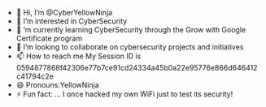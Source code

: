- 👋 Hi, I’m @CyberYellowNinja
- 👀 I’m interested in CyberSecurity
- 🌱 ’m currently learning CyberSecurity through the Grow with Google Certificate program
- 💞️ I’m looking to collaborate on cybersecurity projects and initiatives
- 📫 How to reach me My Session ID is 0594877868f42306e77b7ce91cd24334a45b0a22e95776e866d646412c41794c2e
- 😄 Pronouns:YellowNinja
- ⚡ Fun fact: ... I once hacked my own WiFi just to test its security!

<!---
CyberYellowNinja/CyberYellowNinja is a ✨ special ✨ repository because its `README.md` (this file) appears on your GitHub profile.
You can click the Preview link to take a look at your changes.
--->
